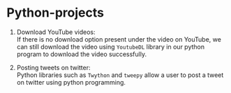 # Python-projects

1. Download YouTube videos: \
If there is no download option present under the video on YouTube, we can still download the video using `YoutubeDL` library in our python program to download the video successfully. 

2. Posting tweets on twitter: \
Python libraries such as `Twython` and `tweepy` allow a user to post a tweet on twitter using python programming.
